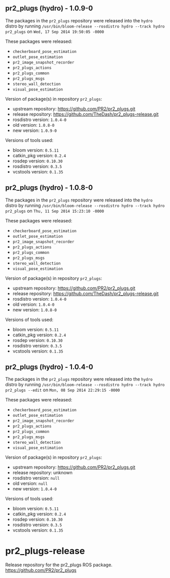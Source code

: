 ## pr2_plugs (hydro) - 1.0.9-0

The packages in the `pr2_plugs` repository were released into the `hydro` distro by running `/usr/bin/bloom-release --rosdistro hydro --track hydro pr2_plugs` on `Wed, 17 Sep 2014 19:50:05 -0000`

These packages were released:
- `checkerboard_pose_estimation`
- `outlet_pose_estimation`
- `pr2_image_snapshot_recorder`
- `pr2_plugs_actions`
- `pr2_plugs_common`
- `pr2_plugs_msgs`
- `stereo_wall_detection`
- `visual_pose_estimation`

Version of package(s) in repository `pr2_plugs`:
- upstream repository: https://github.com/PR2/pr2_plugs.git
- release repository: https://github.com/TheDash/pr2_plugs-release.git
- rosdistro version: `1.0.4-0`
- old version: `1.0.8-0`
- new version: `1.0.9-0`

Versions of tools used:
- bloom version: `0.5.11`
- catkin_pkg version: `0.2.4`
- rosdep version: `0.10.30`
- rosdistro version: `0.3.5`
- vcstools version: `0.1.35`


## pr2_plugs (hydro) - 1.0.8-0

The packages in the `pr2_plugs` repository were released into the `hydro` distro by running `/usr/bin/bloom-release --rosdistro hydro --track hydro pr2_plugs` on `Thu, 11 Sep 2014 15:23:10 -0000`

These packages were released:
- `checkerboard_pose_estimation`
- `outlet_pose_estimation`
- `pr2_image_snapshot_recorder`
- `pr2_plugs_actions`
- `pr2_plugs_common`
- `pr2_plugs_msgs`
- `stereo_wall_detection`
- `visual_pose_estimation`

Version of package(s) in repository `pr2_plugs`:
- upstream repository: https://github.com/PR2/pr2_plugs.git
- release repository: https://github.com/TheDash/pr2_plugs-release.git
- rosdistro version: `1.0.4-0`
- old version: `1.0.4-0`
- new version: `1.0.8-0`

Versions of tools used:
- bloom version: `0.5.11`
- catkin_pkg version: `0.2.4`
- rosdep version: `0.10.30`
- rosdistro version: `0.3.5`
- vcstools version: `0.1.35`


## pr2_plugs (hydro) - 1.0.4-0

The packages in the `pr2_plugs` repository were released into the `hydro` distro by running `/usr/bin/bloom-release --rosdistro hydro --track hydro pr2_plugs --edit` on `Mon, 08 Sep 2014 22:29:15 -0000`

These packages were released:
- `checkerboard_pose_estimation`
- `outlet_pose_estimation`
- `pr2_image_snapshot_recorder`
- `pr2_plugs_actions`
- `pr2_plugs_common`
- `pr2_plugs_msgs`
- `stereo_wall_detection`
- `visual_pose_estimation`

Version of package(s) in repository `pr2_plugs`:
- upstream repository: https://github.com/PR2/pr2_plugs.git
- release repository: unknown
- rosdistro version: `null`
- old version: `null`
- new version: `1.0.4-0`

Versions of tools used:
- bloom version: `0.5.11`
- catkin_pkg version: `0.2.4`
- rosdep version: `0.10.30`
- rosdistro version: `0.3.5`
- vcstools version: `0.1.35`


pr2_plugs-release
=================

Release repository for the pr2_plugs ROS package. https://github.com/PR2/pr2_plugs
